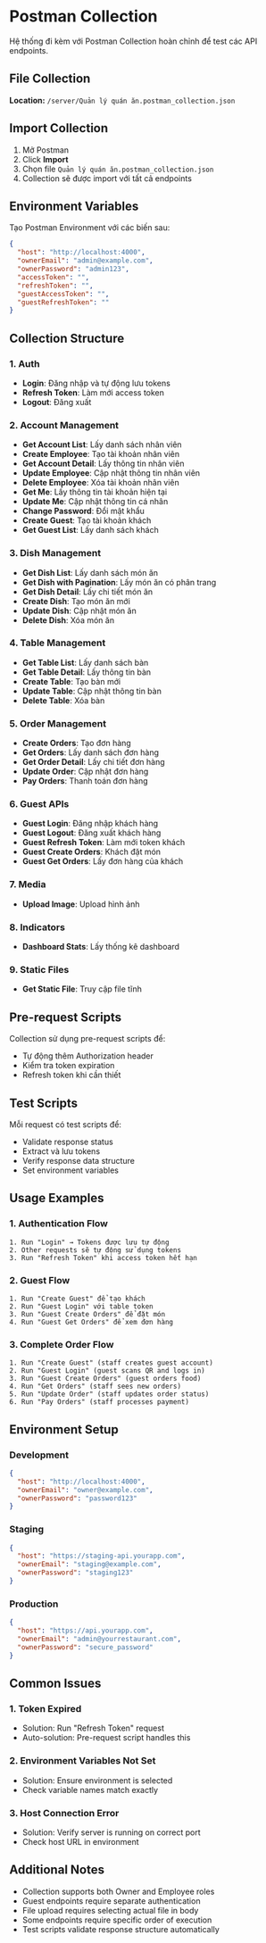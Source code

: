 # Postman Collection

Hệ thống đi kèm với Postman Collection hoàn chỉnh để test các API endpoints.

## File Collection

**Location:** `/server/Quản lý quán ăn.postman_collection.json`

## Import Collection

1. Mở Postman
2. Click **Import**
3. Chọn file `Quản lý quán ăn.postman_collection.json`
4. Collection sẽ được import với tất cả endpoints

## Environment Variables

Tạo Postman Environment với các biến sau:

```json
{
  "host": "http://localhost:4000",
  "ownerEmail": "admin@example.com",
  "ownerPassword": "admin123",
  "accessToken": "",
  "refreshToken": "",
  "guestAccessToken": "",
  "guestRefreshToken": ""
}
```

## Collection Structure

### 1. Auth

- **Login**: Đăng nhập và tự động lưu tokens
- **Refresh Token**: Làm mới access token
- **Logout**: Đăng xuất

### 2. Account Management

- **Get Account List**: Lấy danh sách nhân viên
- **Create Employee**: Tạo tài khoản nhân viên
- **Get Account Detail**: Lấy thông tin nhân viên
- **Update Employee**: Cập nhật thông tin nhân viên
- **Delete Employee**: Xóa tài khoản nhân viên
- **Get Me**: Lấy thông tin tài khoản hiện tại
- **Update Me**: Cập nhật thông tin cá nhân
- **Change Password**: Đổi mật khẩu
- **Create Guest**: Tạo tài khoản khách
- **Get Guest List**: Lấy danh sách khách

### 3. Dish Management

- **Get Dish List**: Lấy danh sách món ăn
- **Get Dish with Pagination**: Lấy món ăn có phân trang
- **Get Dish Detail**: Lấy chi tiết món ăn
- **Create Dish**: Tạo món ăn mới
- **Update Dish**: Cập nhật món ăn
- **Delete Dish**: Xóa món ăn

### 4. Table Management

- **Get Table List**: Lấy danh sách bàn
- **Get Table Detail**: Lấy thông tin bàn
- **Create Table**: Tạo bàn mới
- **Update Table**: Cập nhật thông tin bàn
- **Delete Table**: Xóa bàn

### 5. Order Management

- **Create Orders**: Tạo đơn hàng
- **Get Orders**: Lấy danh sách đơn hàng
- **Get Order Detail**: Lấy chi tiết đơn hàng
- **Update Order**: Cập nhật đơn hàng
- **Pay Orders**: Thanh toán đơn hàng

### 6. Guest APIs

- **Guest Login**: Đăng nhập khách hàng
- **Guest Logout**: Đăng xuất khách hàng
- **Guest Refresh Token**: Làm mới token khách
- **Guest Create Orders**: Khách đặt món
- **Guest Get Orders**: Lấy đơn hàng của khách

### 7. Media

- **Upload Image**: Upload hình ảnh

### 8. Indicators

- **Dashboard Stats**: Lấy thống kê dashboard

### 9. Static Files

- **Get Static File**: Truy cập file tĩnh

## Pre-request Scripts

Collection sử dụng pre-request scripts để:

- Tự động thêm Authorization header
- Kiểm tra token expiration
- Refresh token khi cần thiết

## Test Scripts

Mỗi request có test scripts để:

- Validate response status
- Extract và lưu tokens
- Verify response data structure
- Set environment variables

## Usage Examples

### 1. Authentication Flow

```
1. Run "Login" → Tokens được lưu tự động
2. Other requests sẽ tự động sử dụng tokens
3. Run "Refresh Token" khi access token hết hạn
```

### 2. Guest Flow

```
1. Run "Create Guest" để tạo khách
2. Run "Guest Login" với table token
3. Run "Guest Create Orders" để đặt món
4. Run "Guest Get Orders" để xem đơn hàng
```

### 3. Complete Order Flow

```
1. Run "Create Guest" (staff creates guest account)
2. Run "Guest Login" (guest scans QR and logs in)
3. Run "Guest Create Orders" (guest orders food)
4. Run "Get Orders" (staff sees new orders)
5. Run "Update Order" (staff updates order status)
6. Run "Pay Orders" (staff processes payment)
```

## Environment Setup

### Development

```json
{
  "host": "http://localhost:4000",
  "ownerEmail": "owner@example.com",
  "ownerPassword": "password123"
}
```

### Staging

```json
{
  "host": "https://staging-api.yourapp.com",
  "ownerEmail": "staging@example.com",
  "ownerPassword": "staging123"
}
```

### Production

```json
{
  "host": "https://api.yourapp.com",
  "ownerEmail": "admin@yourrestaurant.com",
  "ownerPassword": "secure_password"
}
```

## Common Issues

### 1. Token Expired

- Solution: Run "Refresh Token" request
- Auto-solution: Pre-request script handles this

### 2. Environment Variables Not Set

- Solution: Ensure environment is selected
- Check variable names match exactly

### 3. Host Connection Error

- Solution: Verify server is running on correct port
- Check host URL in environment

## Additional Notes

- Collection supports both Owner and Employee roles
- Guest endpoints require separate authentication
- File upload requires selecting actual file in body
- Some endpoints require specific order of execution
- Test scripts validate response structure automatically
